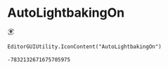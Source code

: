 # AutoLightbakingOn
![](/img/AutoLightbakingOn.png)

``` CSharp
EditorGUIUtility.IconContent("AutoLightbakingOn")
```
```
-7832132671675705975
```
